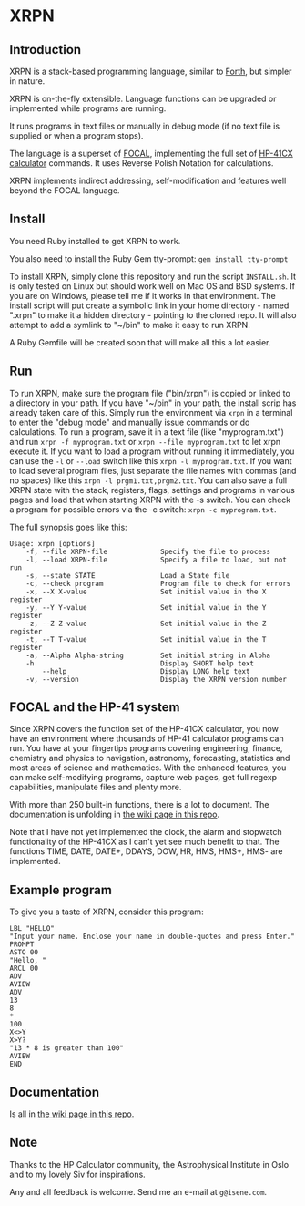 # XRPN

## Introduction

XRPN is a stack-based programming language, similar to [Forth](https://en.wikipedia.org/wiki/Forth_(programming_language)), but simpler in nature.
 
XRPN is on-the-fly extensible. Language functions can be upgraded or implemented while programs are running.

It runs programs in text files or manually in debug mode (if no text file is supplied or when a program stops). 

The language is a superset of [FOCAL](https://www.hpmuseum.org/prog/hp41prog.htm), implementing the full set of [HP-41CX calculator](https://www.hpmuseum.org/hp41.htm) commands. It uses Reverse Polish Notation for calculations.

XRPN implements indirect addressing, self-modification and features well beyond the FOCAL language.

## Install

You need Ruby installed to get XRPN to work.

You also need to install the Ruby Gem tty-prompt: `gem install tty-prompt`

To install XRPN, simply clone this repository and run the script `INSTALL.sh`. It is only tested on Linux but should work well on Mac OS and BSD systems. If you are on Windows, please tell me if it works in that environment. The install script will put create a symbolic link in your home directory - named ".xrpn" to make it a hidden directory - pointing to the cloned repo. It will also attempt to add a symlink to "~/bin" to make it easy to run XRPN.

A Ruby Gemfile will be created soon that will make all this a lot easier.

## Run

To run XRPN, make sure the program file ("bin/xrpn") is copied or linked to a directory in your path. If you have "~/bin" in your path, the install scrip has already taken care of this. Simply run the environment via `xrpn` in a terminal to enter the "debug mode" and manually issue commands or do calculations. To run a program, save it in a text file (like "myprogram.txt") and run `xrpn -f myprogram.txt` or `xrpn --file myprogram.txt` to let xrpn execute it. If you want to load a program without running it immediately, you can use the `-l` or `--load` switch like this `xrpn -l myprogram.txt`. If you want to load several program files, just separate the file names with commas (and no spaces) like this `xrpn -l prgm1.txt,prgm2.txt`. You can also save a full XRPN state with the stack, registers, flags, settings and programs in various pages and load that when starting XRPN with the -s switch. You can check a program for possible errors via the -c switch: `xrpn -c myprogram.txt`.

The full synopsis goes like this:
```
Usage: xrpn [options]
    -f, --file XRPN-file             Specify the file to process
    -l, --load XRPN-file             Specify a file to load, but not run
    -s, --state STATE                Load a State file
	-c, --check program              Program file to check for errors
    -x, --X X-value                  Set initial value in the X register
    -y, --Y Y-value                  Set initial value in the Y register
    -z, --Z Z-value                  Set initial value in the Z register
    -t, --T T-value                  Set initial value in the T register
    -a, --Alpha Alpha-string         Set initial string in Alpha
    -h                               Display SHORT help text
        --help                       Display LONG help text
    -v, --version                    Display the XRPN version number
```

## FOCAL and the HP-41 system

Since XRPN covers the function set of the HP-41CX calculator, you now have an environment where thousands of HP-41 calculator programs can run. You have at your fingertips programs covering engineering, finance, chemistry and physics to navigation, astronomy, forecasting, statistics and most areas of science and mathematics. With the enhanced features, you can make self-modifying programs, capture web pages, get full regexp capabilities, manipulate files and plenty more.

With more than 250 built-in functions, there is a lot to document. The documentation is unfolding in [the wiki page in this repo](https://github.com/isene/xrpn/wiki/XRPN-Documentation).

Note that I have not yet implemented the clock, the alarm and stopwatch functionality of the HP-41CX as I can't yet see much benefit to that. The functions TIME, DATE, DATE+, DDAYS, DOW, HR, HMS, HMS+, HMS- are implemented.

## Example program

To give you a taste of XRPN, consider this program:

```
LBL "HELLO"
"Input your name. Enclose your name in double-quotes and press Enter."
PROMPT
ASTO 00
"Hello, "
ARCL 00
ADV
AVIEW
ADV
13
8
*
100
X<>Y
X>Y?
"13 * 8 is greater than 100"
AVIEW
END
```

## Documentation

Is all in [the wiki page in this repo](https://github.com/isene/xrpn/wiki/XRPN-Documentation).


## Note

Thanks to the HP Calculator community, the Astrophysical Institute in Oslo and to my lovely Siv for inspirations.

Any and all feedback is welcome. Send me an e-mail at `g@isene.com`.
